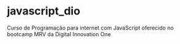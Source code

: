 # javascript_dio
Curso de Programação para internet com JavaScript oferecido no bootcamp MRV da Digital Innovation One
